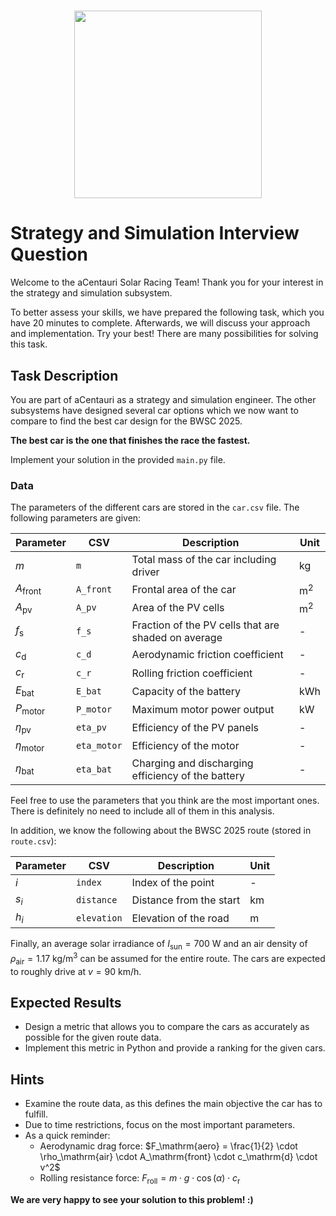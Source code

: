 <h1 align="center">
<img src="https://github.com/acentauri-solar-racing/ss_performance_toolbox/blob/dev/logo/logo.png?raw=true" width="300">
</h1>

# Strategy and Simulation Interview Question

Welcome to the aCentauri Solar Racing Team! Thank you for your interest in the strategy and simulation subsystem.

To better assess your skills, we have prepared the following task, which you have 20 minutes to complete. Afterwards, we will discuss your approach and implementation. Try your best! There are many possibilities for solving this task.

## Task Description

You are part of aCentauri as a strategy and simulation engineer. The other subsystems have designed several car options which we now want to compare to find the best car design for the BWSC 2025.

**The best car is the one that finishes the race the fastest.**

Implement your solution in the provided `main.py` file.

### Data

The parameters of the different cars are stored in the `car.csv` file. The following parameters are given:

| Parameter | CSV | Description | Unit |
|-----------|-----|-------------|------|
| $m$ | `m` | Total mass of the car including driver | $\mathrm{kg}$ |
| $A_\mathrm{front}$ | `A_front` | Frontal area of the car | $\mathrm{m^2}$ |
| $A_\mathrm{pv}$ | `A_pv` | Area of the PV cells | $\mathrm{m^2}$ |
| $f_\mathrm{s}$ | `f_s` | Fraction of the PV cells that are shaded on average | - |
| $c_\mathrm{d}$ | `c_d` | Aerodynamic friction coefficient | - |
| $c_\mathrm{r}$ | `c_r` | Rolling friction coefficient | - |
| $E_\mathrm{bat}$ | `E_bat` | Capacity of the battery | $\mathrm{kWh}$ |
| $P_\mathrm{motor}$ | `P_motor` | Maximum motor power output | $\mathrm{kW}$ |
| $\eta_\mathrm{pv}$ | `eta_pv` | Efficiency of the PV panels | - |
| $\eta_\mathrm{motor}$ | `eta_motor` | Efficiency of the motor | - |
| $\eta_\mathrm{bat}$ | `eta_bat` | Charging and discharging efficiency of the battery | - |

Feel free to use the parameters that you think are the most important ones. There is definitely no need to include all of them in this analysis.

In addition, we know the following about the BWSC 2025 route (stored in `route.csv`):

| Parameter | CSV | Description | Unit |
|-----------|-----|-------------|------|
| $i$ | `index` | Index of the point | - |
| $s_i$ | `distance` | Distance from the start | $\mathrm{km}$ |
| $h_i$ | `elevation` | Elevation of the road | $\mathrm{m}$ |

Finally, an average solar irradiance of $I_\mathrm{sun} = 700\ \mathrm{W}$ and an air density of $\rho_\mathrm{air} = 1.17\ \mathrm{kg/m^3}$ can be assumed for the entire route. The cars are expected to roughly drive at $v = 90\ \mathrm{km/h}$.

## Expected Results
- Design a metric that allows you to compare the cars as accurately as possible for the given route data.
- Implement this metric in Python and provide a ranking for the given cars.

## Hints
- Examine the route data, as this defines the main objective the car has to fulfill.
- Due to time restrictions, focus on the most important parameters.
- As a quick reminder:
  - Aerodynamic drag force: $F_\mathrm{aero} = \frac{1}{2} \cdot \rho_\mathrm{air} \cdot A_\mathrm{front} \cdot c_\mathrm{d} \cdot v^2$
  - Rolling resistance force: $F_\mathrm{roll} = m \cdot g \cdot \cos(\alpha) \cdot c_\mathrm{r}$

**We are very happy to see your solution to this problem! :)**
